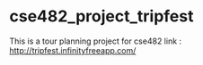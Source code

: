 # cse482_project_tripfest
This is a tour planning project for cse482
 link : http://tripfest.infinityfreeapp.com/
